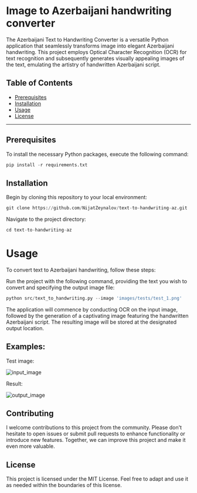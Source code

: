 # Image to Azerbaijani handwriting converter

The Azerbaijani Text to Handwriting Converter is a versatile Python application that seamlessly transforms image into elegant Azerbaijani handwriting. This project employs Optical Character Recognition (OCR) for text recognition and subsequently generates visually appealing images of the text, emulating the artistry of handwritten Azerbaijani script.


## Table of Contents

- [Prerequisites](#Prerequisites)
- [Installation](#Installation)
- [Usage](#Usage)
- [License](#license)

---

## Prerequisites

To install the necessary Python packages, execute the following command:

```python
pip install -r requirements.txt
```

## Installation

Begin by cloning this repository to your local environment:

```python
git clone https://github.com/NijatZeynalov/text-to-handwriting-az.git
```

Navigate to the project directory:

```python
cd text-to-handwriting-az
```

# Usage
To convert text to Azerbaijani handwriting, follow these steps:

Run the project with the following command, providing the text you wish to convert and specifying the output image file:

```python
python src/text_to_handwriting.py --image 'images/tests/test_1.png'
```

The application will commence by conducting OCR on the input image, followed by the generation of a captivating image featuring the handwritten Azerbaijani script. The resulting image will be stored at the designated output location.

## Examples:

Test image:

![input_image](https://github.com/NijatZeynalov/mgpt-az-streamlit/assets/31247506/7e4d056a-6165-47a9-bc7e-2fbe9cee6662)

Result:

![output_image](https://github.com/NijatZeynalov/mgpt-az-streamlit/assets/31247506/f1931bff-8531-484d-a487-fc2ebeecbd5f)


## Contributing
I welcome contributions to this project from the community. Please don't hesitate to open issues or submit pull requests to enhance functionality or introduce new features. Together, we can improve this project and make it even more valuable.

## License
This project is licensed under the MIT License. Feel free to adapt and use it as needed within the boundaries of this license.
